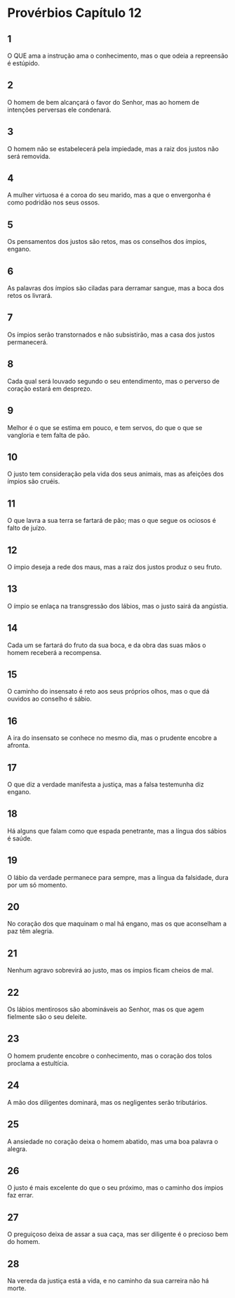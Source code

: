 # Provérbios Capítulo 12

## 1
O QUE ama a instrução ama o conhecimento, mas o que odeia a repreensão é estúpido.

## 2
O homem de bem alcançará o favor do Senhor, mas ao homem de intenções perversas ele condenará.

## 3
O homem não se estabelecerá pela impiedade, mas a raiz dos justos não será removida.

## 4
A mulher virtuosa é a coroa do seu marido, mas a que o envergonha é como podridão nos seus ossos.

## 5
Os pensamentos dos justos são retos, mas os conselhos dos ímpios, engano.

## 6
As palavras dos ímpios são ciladas para derramar sangue, mas a boca dos retos os livrará.

## 7
Os ímpios serão transtornados e não subsistirão, mas a casa dos justos permanecerá.

## 8
Cada qual será louvado segundo o seu entendimento, mas o perverso de coração estará em desprezo.

## 9
Melhor é o que se estima em pouco, e tem servos, do que o que se vangloria e tem falta de pão.

## 10
O justo tem consideração pela vida dos seus animais, mas as afeições dos ímpios são cruéis.

## 11
O que lavra a sua terra se fartará de pão; mas o que segue os ociosos é falto de juízo.

## 12
O ímpio deseja a rede dos maus, mas a raiz dos justos produz o seu fruto.

## 13
O ímpio se enlaça na transgressão dos lábios, mas o justo sairá da angústia.

## 14
Cada um se fartará do fruto da sua boca, e da obra das suas mãos o homem receberá a recompensa.

## 15
O caminho do insensato é reto aos seus próprios olhos, mas o que dá ouvidos ao conselho é sábio.

## 16
A ira do insensato se conhece no mesmo dia, mas o prudente encobre a afronta.

## 17
O que diz a verdade manifesta a justiça, mas a falsa testemunha diz engano.

## 18
Há alguns que falam como que espada penetrante, mas a língua dos sábios é saúde.

## 19
O lábio da verdade permanece para sempre, mas a língua da falsidade, dura por um só momento.

## 20
No coração dos que maquinam o mal há engano, mas os que aconselham a paz têm alegria.

## 21
Nenhum agravo sobrevirá ao justo, mas os ímpios ficam cheios de mal.

## 22
Os lábios mentirosos são abomináveis ao Senhor, mas os que agem fielmente são o seu deleite.

## 23
O homem prudente encobre o conhecimento, mas o coração dos tolos proclama a estultícia.

## 24
A mão dos diligentes dominará, mas os negligentes serão tributários.

## 25
A ansiedade no coração deixa o homem abatido, mas uma boa palavra o alegra.

## 26
O justo é mais excelente do que o seu próximo, mas o caminho dos ímpios faz errar.

## 27
O preguiçoso deixa de assar a sua caça, mas ser diligente é o precioso bem do homem.

## 28
Na vereda da justiça está a vida, e no caminho da sua carreira não há morte.

